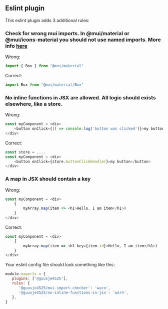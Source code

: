 ## Eslint plugin

This eslint plugin adds 3 additional rules:  
### Check for wrong mui imports. In @mui/material or @mui/icons-material you should not use named imports. More info [here](https://mui.com/material-ui/guides/minimizing-bundle-size/)  

Wrong:
``` ts
import { Box } from "@mui/material"
```
Correct:
``` ts
import Box from "@mui/material/Box"
```

### No inline functions in JSX are allowed. All logic should exists elsewhere, like a store.

Wrong:
``` ts
const myComponent = <div>
    <button onClick={() => console.log('button was clicked')}>my button</button>
</div>
```
Correct:
``` ts
const store = ....
const myComponent = <div>
    <button onClick={store.buttonClickHandler}>my button</button>
</div>
```

### A map in JSX should contain a key
Wrong:
``` ts
const myComponent = <div>
    {
        myArray.map(item => <h1>Hello, I am item</h1>)
    }
</div>
```
Correct:
``` ts
const myComponent = <div>
    {
        myArray.map(item => <h1 key={item.id}>Hello, I am item</h1>)
    }
</div>
```


Your eslint config file should look something like this:
``` js
module.exports = {
   plugins: ['@guusje4525'],
   rules: {
      '@guusje4525/mui-import-checker': 'warn',
      '@guusje4525/no-inline-functions-in-jsx': 'warn',
   },
}
```
